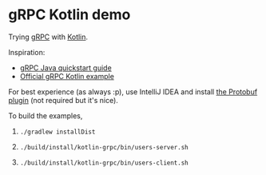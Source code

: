 gRPC Kotlin demo
================

Trying [gRPC](https://grpc.io) with [Kotlin](https://kotlinlang.org/). 

Inspiration:
* [gRPC Java quickstart guide](https://grpc.io/docs/quickstart/java.html)
* [Official gRPC Kotlin example](https://github.com/grpc/grpc-java/tree/master/examples/example-kotlin)

For best experience (as always :p), use IntelliJ IDEA and install [the Protobuf plugin](https://plugins.jetbrains.com/plugin/8277-protobuf-support/) (not required but it's nice).

To build the examples,

1. ```./gradlew installDist```

2. ```./build/install/kotlin-grpc/bin/users-server.sh```

3. ```./build/install/kotlin-grpc/bin/users-client.sh```